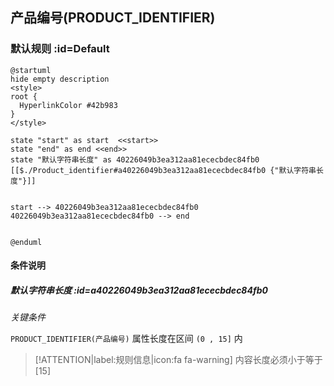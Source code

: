 ## 产品编号(PRODUCT_IDENTIFIER) <!-- {docsify-ignore-all} -->

   

### 默认规则 :id=Default

```plantuml
@startuml
hide empty description
<style>
root {
  HyperlinkColor #42b983
}
</style>

state "start" as start  <<start>>
state "end" as end <<end>>
state "默认字符串长度" as 40226049b3ea312aa81ececbdec84fb0 [[$./Product_identifier#a40226049b3ea312aa81ececbdec84fb0 {"默认字符串长度"}]]


start --> 40226049b3ea312aa81ececbdec84fb0 
40226049b3ea312aa81ececbdec84fb0 --> end 


@enduml
```

#### 条件说明

##### 默认字符串长度 :id=a40226049b3ea312aa81ececbdec84fb0


*关键条件*


`PRODUCT_IDENTIFIER(产品编号)` 属性长度在区间 `(0 , 15]` 内

> [!ATTENTION|label:规则信息|icon:fa fa-warning]
> 内容长度必须小于等于[15]








